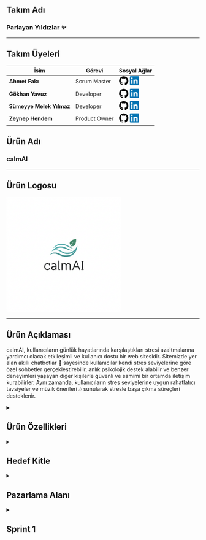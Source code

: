 ## Takım Adı

### Parlayan Yıldızlar ✨

-----


## Takım Üyeleri

| İsim                     | Görevi         | Sosyal Ağlar                                                                                                                                   |
|--------------------------|----------------|------------------------------------------------------------------------------------------------------------------------------------------------|
| **Ahmet Fakı**           | Scrum Master   | <a href="https://github.com/ahmet-faki"><img src="assets/github.png" alt="GitHub" width="24"/></a> <a href="https://www.linkedin.com/in/ahmetfaki/"><img src="assets/LinkedIn_logo_initials.png" alt="LinkedIn" width="24"/></a>  |
| **Gökhan Yavuz**         | Developer      | <a href="https://github.com/GokhanYavuzz"><img src="assets/github.png" alt="GitHub" width="24"/></a> <a href="https://www.linkedin.com/in/g%C3%B6khan-yavuz-835836280/"><img src="assets/LinkedIn_logo_initials.png" alt="LinkedIn" width="24"/></a>  |
| **Sümeyye Melek Yılmaz** | Developer      | <a href="https://github.com/sumeyyemelekyilmaz"><img src="assets/github.png" alt="GitHub" width="24"/></a> <a href="https://www.linkedin.com/in/smelekyilmaz/"><img src="assets/LinkedIn_logo_initials.png" alt="LinkedIn" width="24"/></a>  |
| **Zeynep Hendem**        | Product Owner  | <a href="https://github.com/zeynephendem"><img src="assets/github.png" alt="GitHub" width="24"/></a> <a href="https://www.linkedin.com/in/zeynephendem"><img src="assets/LinkedIn_logo_initials.png" alt="LinkedIn" width="24"/></a>  |

## Ürün Adı

### calmAI 

-----

## Ürün Logosu

<p align="left">
  <img src="assets/Gemini_Generated_Image_5qxzf95qxzf95qxz.png" alt="Takım Logosu" width="300" />
</p>

-----

## Ürün Açıklaması

calmAI, kullanıcıların günlük hayatlarında karşılaştıkları stresi azaltmalarına yardımcı olacak etkileşimli ve kullanıcı dostu bir web sitesidir. Sitemizde yer alan akıllı chatbotlar 🤖 sayesinde kullanıcılar kendi stres seviyelerine göre özel sohbetler gerçekleştirebilir, anlık psikolojik destek alabilir ve benzer deneyimleri yaşayan diğer kişilerle güvenli ve samimi bir ortamda iletişim kurabilirler. Aynı zamanda, kullanıcıların stres seviyelerine uygun rahatlatıcı tavsiyeler ve müzik önerileri 🎶 sunularak stresle başa çıkma süreçleri desteklenir.

<details>
  <summary><h2>Ürün Özellikleri</h2></summary>

  - **Kişiselleştirilmiş Chatbot Sohbetleri:** Kullanıcılar, girişte yaptıkları kısa bir stres seviyesi değerlendirmesi sonrasında kendilerine en uygun sohbet botuyla eşleştirilir. Chatbotlar kullanıcının duygu durumuna duyarlı şekilde yapılandırılmış, motive edici, empatik ve yönlendirici yanıtlarla kullanıcıya eşlik eder. Sohbetler, bilgilendirici içerikler ve gevşeme tekniklerine dair önerilerle desteklenir. 💬

  - **Topluluk Sohbet Alanı:** Platform, kullanıcıların birbirleriyle anonim olarak sohbet edebilecekleri ve deneyimlerini paylaşabilecekleri bir topluluk alanı sunar. Bu bölümde kullanıcılar yalnız olmadıklarını hisseder, duygusal destek bulur ve başkalarının baş etme stratejilerinden ilham alabilir. 🤝

  - **Özelleştirilmiş Tavsiyeler:** Kullanıcının stres seviyesi ve kişisel ilgi alanlarına göre sistem tarafından dinamik olarak sunulan içerikler, hem zihinsel hem de duygusal rahatlamayı destekleyecek şekilde çeşitlendirilmiştir. Bu kapsamda, anlık rahatlama sağlamaya yönelik yönlendirmeli nefes alma uygulamaları ve basit gevşeme yöntemleri içeren **nefes egzersizleri** 🌬️ sunulmaktadır. Kullanıcının içinde bulunduğu ruh hâline uygun olarak seçilen motive edici veya sakinleştirici içerikler arasında rahatlatıcı kısa yazılar ve alıntılar yer alır. Duygu durumunu dengelemeye yardımcı olacak şekilde hazırlanmış **müzik listeleri** 🎧 ise lofi, doğa sesleri, klasik müzik, ambient ve soft pop gibi çeşitli kategorilerden oluşmaktadır. Ayrıca, kullanıcıların günlük yaşamlarında stres düzeylerini düzenli olarak azaltmalarını hedefleyen küçük ama etkili **alışkanlık önerileri** 🌱 de platformda yer almaktadır. Bu öneriler arasında gün sonunda yürüyüş yapmak, dijital molalar vermek veya günlük tutmak gibi basit ama faydalı uygulamalar bulunmaktadır.

  - **Gizlilik ve Güvenlik:** Kullanıcıların kişisel bilgileri toplanmaz. Sohbetler anonim olarak gerçekleştirilir ve tüm veri akışı kullanıcı gizliliğini koruyacak şekilde şifrelenir. Platform, güvenli bir deneyim sunmak üzere tasarlanmıştır. 🔒

  - **Açık Kaynak Geliştirme:** calmAI, açık kaynaklı bir projedir. Yazılım geliştiriciler, tasarımcılar ve psikolojiye ilgi duyan katkıcılar, projeye GitHub üzerinden katkıda bulunabilir. Platformun sürdürülebilirliği ve gelişimi, topluluk desteğiyle ilerlemektedir. 🚀

</details>


<details>
<summary><h2>Hedef Kitle</h2></summary>

<p>calmAI, özellikle stresle baş etmede desteğe ihtiyaç duyan bireyleri hedeflemektedir. Yoğun iş temposuna sahip çalışanlar 💼, sınav stresi yaşayan öğrenciler 📚, günlük yaşamın baskılarıyla mücadele eden gençler ve yetişkinler 🧑‍🤝‍🧑, dijital yollarla duygusal rahatlama arayan herkes bu platformdan faydalanabilir. Teknolojiye aşina olan kullanıcıların yanı sıra sade ve sezgisel tasarımı sayesinde dijital deneyimi sınırlı olan bireyler için de erişilebilir bir yapı sunar. Kullanıcıların anonim olarak güvenli bir ortamda destek bulabilecekleri bu platform, herkesin kendi stres düzeyine uygun çözümlerle buluşmasını amaçlar. 🎯</p>

</details>

<details>
<summary><h2>Pazarlama Alanı</h2></summary>
  
calmAI, modern yaşamın getirdiği stres, kaygı ve duygusal yoğunluklarla başa çıkmak isteyen bireyler için geliştirilen yapay zekâ destekli bir dijital destektir. Kullanıcıların ruh hâline duyarlı chatbotlarla kişiselleştirilmiş sohbetler gerçekleştirmesini sağlayan platform, aynı zamanda stres seviyelerine uygun müzik önerileri 🎶, motive edici içerikler ve anonim topluluk sohbet alanlarıyla duygusal rahatlama sunar. calmAI, sınav kaygısı yaşayan öğrencilerden iş hayatında tükenmişlik hisseden profesyonellere kadar geniş bir kitleye hitap eder. Sade ve kullanıcı dostu arayüzüyle dijital deneyimi sınırlı olan kullanıcılar için bile erişilebilir bir yapı sunan calmAI, “Kendini bugün nasıl hissediyorsun? 🤔” sorusuyla başlayan yolculukta kullanıcıya güvenli ve samimi bir alan açar. Sosyal medya 📱, üniversite toplulukları 🏫, influencer iş birlikleri ve SEO odaklı blog içerikleriyle tanıtımı yapılması planlanan platform, zihinsel ve duygusal sağlığı dijital dünyada desteklemeyi hedefler. 🧠
</details>

<details>
  <summary><h2>Sprint 1</h2></summary>
  

### ✅ Sprint Review

  * Ekip ilk kez bir araya gelerek tanışma süreci gerçekleştirdi. Her üye kendi yetkinliklerini ve ilgi alanlarını paylaşarak ekip içi uyum sağlandı. 👋
  * CalmAI proje fikri beyin fırtınası sürecinde önerildi ve tüm ekip üyeleri tarafından olumlu bulunarak seçildi. 💡
  * Takım rolleri belirlendi:
      * **Ahmet Fakı**: Scrum Master 👨‍💻
      * **Zeynep Hendem**: Product Owner 🤝
      * **Sümeyye Melek Yılmaz**: Developer 👩‍💻
      * **Gökhan Yavuz**: Developer 🧑‍💻
  * Proje iletişim düzeni ve görev takibi için kullanılan araçlar kararlaştırıldı (WhatsApp 💬, GitHub 🐙, Miro 📊).
  * Kullanıcı senaryoları ve temel işlevler belirlendi. 📝
  * Teknoloji yığını netleştirildi:
      * Python, FastAPI, Jinja2, SQLite, Gemini API
  * GitHub repository açıldı ve ilk toplantı notlarıyla birlikte ekran görüntüleri kaydedildi. 🚀

### 🔄 Sprint Retrospective

  * Ekip içerisinde görev dağılımı yapıldı. 🧩

  * Kodlama öncesi ihtiyaç analizleri tamamlandı. 🔍

  * Görev takibi ve sprint yönetimi için Miro üzerinden dijital scrum panosu oluşturulmasına karar verildi. 📋

  * Sade, erişilebilir ve yapay zekâ destekli bir sistem hedefi benimsendi. 🌟

  * Haftalık değerlendirme toplantıları yapılmasına karar verildi. 🗓️

    ### Teknoloji Yığını

      - **Python**: Proje geliştirme dili olarak belirlendi ve backend yapısı için temel programlama dili olarak kullanılacak. 🐍
      - **FastAPI**: Backend geliştirme sürecinde kullanılmak üzere seçildi. ⚡
      - **Jinja2 + HTML**: Temel arayüz tasarımları için kullanılacak. 🎨
      - **SQLite**: Basit ve yerel veritabanı çözümü olarak projeye entegre edilecek. 🗄️
      - **Gemini API**: Yapay zekâ destekli chatbot sistemi için kullanılacak. ✨
      - **Git & GitHub**: Sürüm kontrolü ve iş birliği için kullanılıyor. 🐙
      - **Miro**: Görev dağılımı ve sprint planlaması için proje yönetim aracı olarak kullanılıyor. 📊
      - **Vercel / Docker**: Deployment süreci için planlandı. 🚢

\</details\>

-----

## Kullanıcı Senaryosu

> “Kendini bugün nasıl hissediyorsun? 🤔” sorusuyla kullanıcıya yaklaşan sistem, ruh hâlini analiz ederek yapay zekâ destekli empatik yanıtlar sunar. Geçmiş sohbetler veritabanında tutulur ve sistem, kullanıcıyla kurduğu geçmiş diyaloğu hatırlayabilir. 🧠💬
